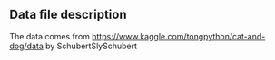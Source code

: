 ## Data file description

The data comes from https://www.kaggle.com/tongpython/cat-and-dog/data by SchubertSlySchubert
